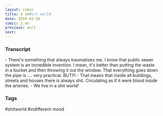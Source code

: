 ```yaml
---
layout: comic
title: A sh#%!t world
date: 2019-02-26
comic: 2_en
previous: en/1
next:
---
```


<h3>Transcript</h3>
<p>
    - There's something that always traumatizes me. I know that public sewer system is an incredible invention. I mean, it's better than putting the waste in a bucket and then throwing it out the window. That everything goes down the pipe is .... very practical. BUT!!!
    - That means that inside all buildings, streets and houses there is always shit. Circulating as if it were blood inside the arteries.
    - We live in a shit world!
</p>

<h3>Tags</h3>
<p>#shitworld #indifferent-mood</p>